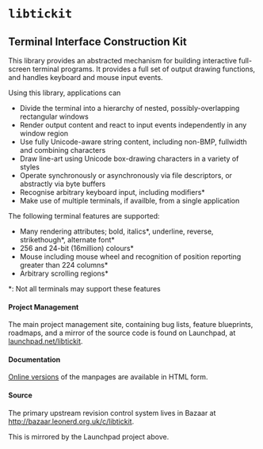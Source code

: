 # `libtickit`

## Terminal Interface Construction Kit

This library provides an abstracted mechanism for building interactive
full-screen terminal programs. It provides a full set of output drawing
functions, and handles keyboard and mouse input events.

Using this library, applications can

* Divide the terminal into a hierarchy of nested, possibly-overlapping
  rectangular windows
* Render output content and react to input events independently in any window
  region
* Use fully Unicode-aware string content, including non-BMP, fullwidth and
  combining characters
* Draw line-art using Unicode box-drawing characters in a variety of styles
* Operate synchronously or asynchronously via file descriptors, or abstractly
  via byte buffers
* Recognise arbitrary keyboard input, including modifiers\*
* Make use of multiple terminals, if availble, from a single application

The following terminal features are supported:

* Many rendering attributes; bold, italics\*, underline, reverse,
  strikethough\*, alternate font\*
* 256 and 24-bit (16million) colours\*
* Mouse including mouse wheel and recognition of position reporting greater
  than 224 columns\*
* Arbitrary scrolling regions\*

\*: Not all terminals may support these features

#### Project Management

The main project management site, containing bug lists, feature blueprints,
roadmaps, and a mirror of the source code is found on Launchpad, at
[launchpad.net/libtickit](https://launchpad.net/libtickit).

#### Documentation

[Online versions](http://www.leonerd.org.uk/code/libtickit/doc/) of the manpages are available in HTML form.

#### Source

The primary upstream revision control system lives in Bazaar at http://bazaar.leonerd.org.uk/c/libtickit.

This is mirrored by the Launchpad project above.

